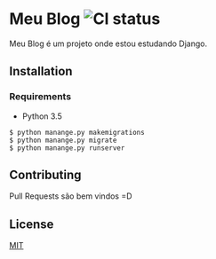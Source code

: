 # Meu Blog ![CI status](https://img.shields.io/badge/build-passing-brightgreen.svg)

Meu Blog é um projeto onde estou estudando Django.

## Installation

### Requirements
* Python 3.5
    
```$ pip install -r requirements.txt                          
$ python manange.py makemigrations     
$ python manange.py migrate 
$ python manange.py runserver
```

## Contributing
Pull Requests são bem vindos =D

## License
[MIT](https://choosealicense.com/licenses/mit/)
